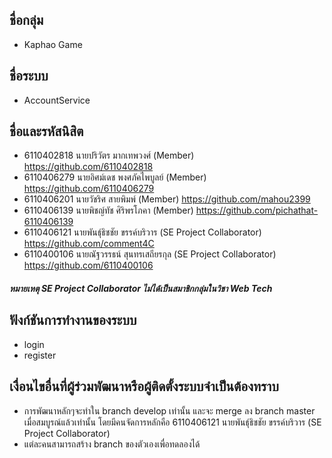 ## ชื่อกลุ่ม
- Kaphao Game

## ชื่อระบบ
- AccountService

## ชื่อและรหัสนิสิต
- 6110402818 นายปริวัตร มากเทพวงศ์ (Member) https://github.com/6110402818
- 6110406279 นายอิศม์เดช พงศภัคไพบูลย์ (Member) https://github.com/6110406279
- 6110406201 นายวัชริศ สายพิมพ์ (Member) https://github.com/mahou2399
- 6110406139 นายพิชญ์ทัช ศิริพรโภคา (Member) https://github.com/pichathat-6110406139
- 6110406121 นายพันธุ์ธิชชัย   ขรรค์บริวาร (SE Project Collaborator) https://github.com/comment4C
- 6110400106 นายณัฐวรรธน์  สุนทรเสถียรกุล (SE Project Collaborator) https://github.com/6110400106
##### หมายเหตุ SE Project Collaborator ไม่ได้เป็นสมาชิกกลุ่มในวิชา Web Tech 

## ฟังก์ชันการทำงานของระบบ
- login
- register

## เงื่อนไขอื่นที่ผู้ร่วมพัฒนาหรือผู้ติดตั้งระบบจำเป็นต้องทราบ
- การพัฒนาหลักๆจะทำใน branch develop เท่านั้น และจะ merge ลง branch master เมื่อสมบูรณ์แล้วเท่านั้น โดยมีคนจัดการหลักคือ 6110406121 นายพันธุ์ธิชชัย   ขรรค์บริวาร (SE Project Collaborator)
- แต่ละคนสามารถสร้าง branch ของตัวเองเพื่อทดลองได้
